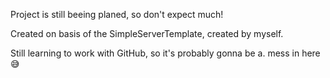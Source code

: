 Project is still beeing planed, so don't expect much!

Created on basis of the SimpleServerTemplate, created by myself.

Still learning to work with GitHub, so it's probably gonna be a. mess in here 😅
